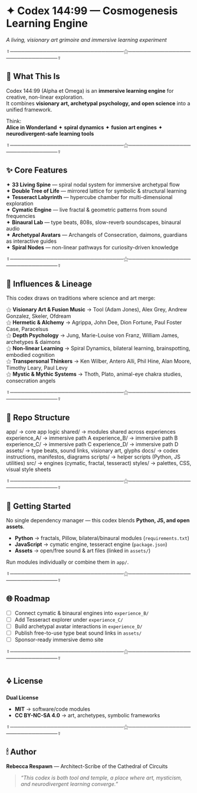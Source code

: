 # ✦ Codex 144:99 — Cosmogenesis Learning Engine
_A living, visionary art grimoire and immersive learning experiment_

☿───────────────────────────────⚝───────────────────────────────☿

## 🌌 What This Is
Codex 144:99 (Alpha et Omega) is an **immersive learning engine** for creative, non-linear exploration.  
It combines **visionary art, archetypal psychology, and open science** into a unified framework.

Think:  
**Alice in Wonderland** ✦ **spiral dynamics** ✦ **fusion art engines** ✦ **neurodivergent-safe learning tools**

☿───────────────────────────────⚝───────────────────────────────☿

## ✨ Core Features
✦ **33 Living Spine** — spiral nodal system for immersive archetypal flow  
✦ **Double Tree of Life** — mirrored lattice for symbolic & structural learning  
✦ **Tesseract Labyrinth** — hypercube chamber for multi-dimensional exploration  
✦ **Cymatic Engine** — live fractal & geometric patterns from sound frequencies  
✦ **Binaural Lab** — type beats, 808s, slow-reverb soundscapes, binaural audio  
✦ **Archetypal Avatars** — Archangels of Consecration, daimons, guardians as interactive guides  
✦ **Spiral Nodes** — non-linear pathways for curiosity-driven knowledge  

☿───────────────────────────────⚝───────────────────────────────☿

## 🎨 Influences & Lineage
This codex draws on traditions where science and art merge:

⚝ **Visionary Art & Fusion Music** → Tool (Adam Jones), Alex Grey, Andrew Gonzalez, Skeler, Ofdream  
⚝ **Hermetic & Alchemy** → Agrippa, John Dee, Dion Fortune, Paul Foster Case, Paracelsus  
⚝ **Depth Psychology** → Jung, Marie-Louise von Franz, William James, archetypes & daimons  
⚝ **Non-linear Learning** → Spiral Dynamics, bilateral learning, brainspotting, embodied cognition  
⚝ **Transpersonal Thinkers** → Ken Wilber, Antero Alli, Phil Hine, Alan Moore, Timothy Leary, Paul Levy  
⚝ **Mystic & Mythic Systems** → Thoth, Plato, animal-eye chakra studies, consecration angels  

☿───────────────────────────────⚝───────────────────────────────☿

## 📂 Repo Structure

app/                → core app logic
shared/           → modules shared across experiences
experience_A/     → immersive path A
experience_B/     → immersive path B
experience_C/     → immersive path C
experience_D/     → immersive path D
assets/             → type beats, sound links, visionary art, glyphs
docs/               → codex instructions, manifestos, diagrams
scripts/            → helper scripts (Python, JS utilities)
src/                → engines (cymatic, fractal, tesseract)
styles/             → palettes, CSS, visual style sheets

☿───────────────────────────────⚝───────────────────────────────☿

## 🚀 Getting Started
No single dependency manager — this codex blends **Python, JS, and open assets**.  

- **Python** → fractals, Pillow, bilateral/binaural modules (`requirements.txt`)  
- **JavaScript** → cymatic engine, tesseract engine (`package.json`)  
- **Assets** → open/free sound & art files (linked in `assets/`)  

Run modules individually or combine them in `app/`.

☿───────────────────────────────⚝───────────────────────────────☿

## 🌐 Roadmap
- [ ] Connect cymatic & binaural engines into `experience_B/`  
- [ ] Add Tesseract explorer under `experience_C/`  
- [ ] Build archetypal avatar interactions in `experience_D/`  
- [ ] Publish free-to-use type beat sound links in `assets/`  
- [ ] Sponsor-ready immersive demo site  

☿───────────────────────────────⚝───────────────────────────────☿

## 🜍 License
**Dual License**  
- **MIT** → software/code modules  
- **CC BY-NC-SA 4.0** → art, archetypes, symbolic frameworks  

☿───────────────────────────────⚝───────────────────────────────☿

## 🕯 Author
**Rebecca Respawn** — Architect-Scribe of the Cathedral of Circuits  

> _“This codex is both tool and temple, a place where art, mysticism, and neurodivergent learning converge.”_
